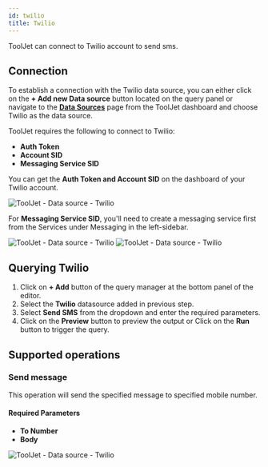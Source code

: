 ```yaml
---
id: twilio
title: Twilio
---
```


ToolJet can connect to Twilio account to send sms.

<div >

## Connection

To establish a connection with the Twilio data source, you can either click on the **+ Add new Data source** button located on the query panel or navigate to the **[Data Sources](/docs/data-sources/overview)** page from the ToolJet dashboard and choose Twilio as the data source.

ToolJet requires the following to connect to Twilio:
- **Auth Token**
- **Account SID**
- **Messaging Service SID**

You can get the **Auth Token and Account SID** on the dashboard of your Twilio account.

<img className="screenshot-full" src="/img/datasource-reference/twilio/auth.png" alt="ToolJet - Data source - Twilio" />

For **Messaging Service SID**, you'll need to create a messaging service first from the Services under Messaging in the left-sidebar.

<img className="screenshot-full" src="/img/datasource-reference/twilio/sid.png" alt="ToolJet - Data source - Twilio" />

<img className="screenshot-full" src="/img/datasource-reference/twilio/connect-v2.png" alt="ToolJet - Data source - Twilio" />

</div>

<div >

## Querying Twilio

1. Click on **+ Add** button of the query manager at the bottom panel of the editor.
2. Select the **Twilio** datasource added in previous step.
3. Select **Send SMS** from the dropdown and enter the required parameters.
4. Click on the **Preview** button to preview the output or Click on the **Run** button to trigger the query.

</div>

<div >

## Supported operations

### Send message

This operation will send the specified message to specified mobile number.

#### Required Parameters
- **To Number**
- **Body**

<img className="screenshot-full" src="/img/datasource-reference/twilio/sms-v2.png" alt="ToolJet - Data source - Twilio" />

</div>

